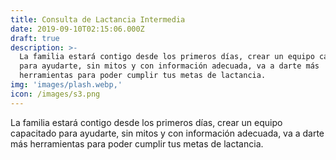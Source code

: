 ```yaml
---
title: Consulta de Lactancia Intermedia
date: 2019-09-10T02:15:06.000Z
draft: true
description: >-
  La familia estará contigo desde los primeros días, crear un equipo capacitado
  para ayudarte, sin mitos y con información adecuada, va a darte más
  herramientas para poder cumplir tus metas de lactancia.
img: 'images/plash.webp,'
icon: /images/s3.png
---
```


La familia estará contigo desde los primeros días, crear un equipo capacitado para ayudarte, sin mitos y con información adecuada, va a darte más herramientas para poder cumplir tus metas de lactancia.